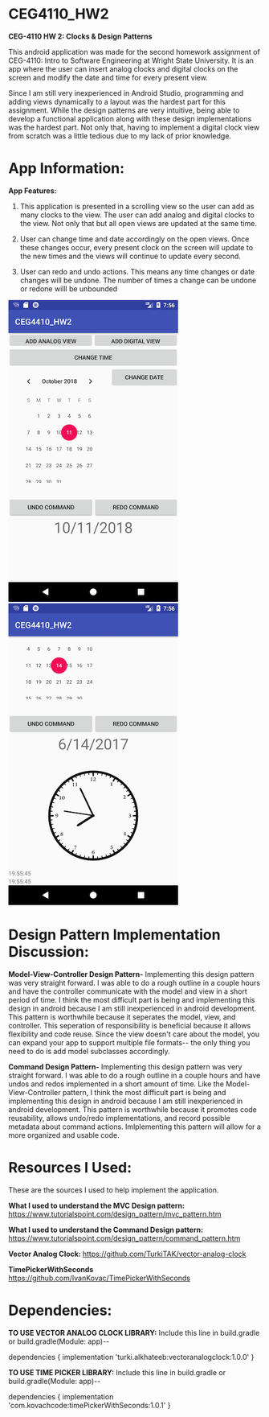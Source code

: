 # CEG4110_HW2

<b>CEG-4110 HW 2: Clocks & Design Patterns</b>

This android application was made for the second homework assignment of CEG-4110: Intro to Software Engineering at Wright State University. It is an app where the user can insert analog clocks and digital clocks on the screen and modify the date and time for every present view.

Since I am still very inexperienced in Android Studio, programming and adding views dynamically to a layout was the hardest part for this assignment. While the design patterns are very intuitive, being able to develop a functional application along with these design implementations was the hardest part. Not only that, having to implement a digital clock view from scratch was a little tedious due to my lack of prior knowledge. 

# App Information:

<b>App Features:</b>

1) This application is presented in a scrolling view so the user can add as many clocks to the view. The user can add analog and digital clocks to the view. Not only that but all open views are updated at the same time.

2) User can change time and date accordingly on the open views. Once these changes occur, every present clock on the screen will update to the new times and the views will continue to update every second.

3) User can redo and undo actions. This means any time changes or date changes will be undone. The number of times a change can be undone or redone willl be unbounded

![](screenshots/Screenshot_1539302165.png)
![](screenshots/Screenshot_1539302202.png)

# Design Pattern Implementation Discussion:

<b>Model-View-Controller Design Pattern-</b>
Implementing this design pattern was very straight forward. I was able to do a rough outline in a couple hours and have the controller communicate with the model and view in a short period of time. I think the most difficult part is being and implementing this design in android because I am still inexperienced in android development. This pattern is worthwhile because it seperates the model, view, and controller. This seperation of responsibility is beneficial because it allows flexibility and code reuse. Since the view doesn't care about the model, you can expand your app to support multiple file formats-- the only thing you need to do is add model subclasses accordingly.


<b>Command Design Pattern-</b>
Implementing this design pattern was very straight forward. I was able to do a rough outline in a couple hours and have undos and redos implemented in a short amount of time. Like the Model-View-Controller pattern, I think the most difficult part is being and implementing this design in android because I am still inexperienced in android development. This pattern is worthwhile because it promotes code reusability, allows undo/redo implementations, and record possible metadata about command actions. Imlplementing  this pattern will allow for a more organized and usable code. 

# Resources I Used:

These are the sources I used to help implement the application.

<b> What I used to understand the MVC Design pattern:</b>
https://www.tutorialspoint.com/design_pattern/mvc_pattern.htm

<b> What I used to understand the Command Design pattern:</b>
https://www.tutorialspoint.com/design_pattern/command_pattern.htm

<b>Vector Analog Clock: </b>
https://github.com/TurkiTAK/vector-analog-clock

<b> TimePickerWithSeconds </b>
https://github.com/IvanKovac/TimePickerWithSeconds


# Dependencies:
<b>TO USE VECTOR ANALOG CLOCK LIBRARY:</b>
Include this line in build.gradle or build.gradle(Module: app)--

dependencies {
implementation 'turki.alkhateeb:vectoranalogclock:1.0.0'
}


<b>TO USE TIME PICKER LIBRARY:</b>
Include this line in build.gradle or build.gradle(Module: app)--

dependencies {
implementation  'com.kovachcode:timePickerWithSeconds:1.0.1'
}

